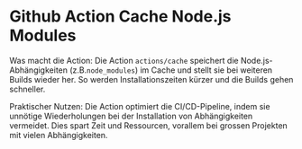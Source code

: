 # Github Action Cache Node.js Modules

Was macht die Action: Die Action `actions/cache` speichert die Node.js-Abhängigkeiten (z.B.`node_modules`) im Cache und stellt sie bei weiteren Builds wieder her. So werden Installationszeiten kürzer und die Builds gehen schneller.

Praktischer Nutzen: Die Action optimiert die CI/CD-Pipeline, indem sie unnötige Wiederholungen bei der Installation von Abhängigkeiten vermeidet. Dies spart Zeit und Ressourcen, vorallem bei grossen Projekten mit vielen Abhängigkeiten.
